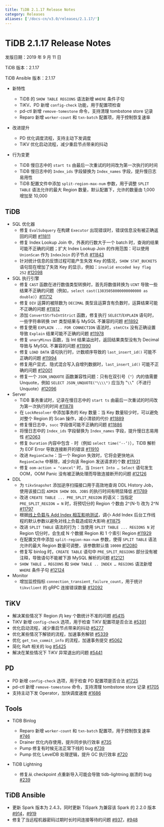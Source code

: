 ```yaml
---
title: TiDB 2.1.17 Release Notes
category: Releases
aliases: ['/docs-cn/v3.0/releases/2.1.17/']
---
```


# TiDB 2.1.17 Release Notes

发版日期：2019 年 9 月 11 日

TiDB 版本：2.1.17

TiDB Ansible 版本：2.1.17

- 新特性
    - TiDB 的 `SHOW TABLE REGIONS` 语法新增 `WHERE` 条件子句
    - TiKV、PD 新增 `config-check` 功能，用于配置项检查
    - pd-ctl 新增 `remove-tomestone` 命令，支持清理 tombstone store 记录
    - Reparo 新增 `worker-count` 和 `txn-batch` 配置项，用于控制恢复速率

- 改进提升
    - PD 优化调度流程，支持主动下发调度
    - TiKV 优化启动流程，减少重启节点带来的抖动

- 行为变更
    - TiDB 慢日志中的 `start ts` 由最后一次重试的时间改为第一次执行的时间
    - TiDB 慢日志中的 `Index_ids` 字段替换为 `Index_names` 字段，提升慢日志易用性
    - TiDB 配置文件中添加 `split-region-max-num` 参数，用于调整 `SPLIT TABLE` 语法允许的最大 Region 数量，默认配置下，允许的数量由 1,000 增加至 10,000

## TiDB

+ SQL 优化器
    - 修复 `EvalSubquery` 在构建 `Executor` 出现错误时，错误信息没有被正确返回的问题 [#11811](https://github.com/pingcap/tidb/pull/11811)
    - 修复 Index Lookup Join 中，外表的行数大于一个 batch 时，查询的结果可能不正确的问题；扩大 Index Lookup Join 的作用范围：可以使用 `UnionScan` 作为 `IndexJoin` 的子节点 [#11843](https://github.com/pingcap/tidb/pull/11843)
    - 针对统计信息的反馈过程可能产生失效 Key 的情况，`SHOW STAT_BUCKETS` 语句现在增加了失效 Key 的显示，例如：`invalid encoded key flag 252` [#12098](https://github.com/pingcap/tidb/pull/12098)
+ SQL 执行引擎
    - 修复 `CAST` 函数在进行数值类型转换时，首先将数值转换为 `UINT` 导致一些结果不正确的问题（例如，`select cast(13835058000000000000 as double)`）[#11712](https://github.com/pingcap/tidb/pull/11712)
    - 修复 `DIV` 运算的被除数为 `DECIMAL` 类型且运算含有负数时，运算结果可能不正确的问题 [#11812](https://github.com/pingcap/tidb/pull/11812)
    - 添加 `ConvertStrToIntStrict` 函数，修复执行 `SELECT`/`EXPLAIN` 语句时，一些字符串转换 `INT` 类型结果与 MySQL 不兼容的问题 [#11892](https://github.com/pingcap/tidb/pull/11892)
    - 修复使用 `EXPLAIN ... FOR CONNECTION` 语法时，`stmtCtx` 没有正确设置导致 `Explain` 结果可能不正确的问题 [#11978](https://github.com/pingcap/tidb/pull/11978)
    - 修复 `unaryMinus` 函数，当 Int 结果溢出时，返回结果类型没有为 Decimal 导致与 MySQL 不兼容的问题 [#11990](https://github.com/pingcap/tidb/pull/11990)
    - 修复 `LOAD DATA` 语句执行时，计数顺序导致的 `last_insert_id()` 可能不正确的问题 [#11994](https://github.com/pingcap/tidb/pull/11994)
    - 修复用户显式、隐式混合写入自增列数据时，`last_insert_id()` 可能不正确的问题 [#12001](https://github.com/pingcap/tidb/pull/12001)
    - 修复一个 `JSON_UNQUOTE` 函数兼容性问题：只有在双引号（`"`）内的值需要 Unquote，例如 `SELECT JSON_UNQUOTE("\\\\")` 应当为 "`\\`"（不进行 Unquote）[#12096](https://github.com/pingcap/tidb/pull/12096)
+ Server
    - TiDB 事务重试时，记录在慢日志中的 `start ts` 由最后一次重试的时间改为第一次执行的时间 [#11878](https://github.com/pingcap/tidb/pull/11878)
    - 在 `LockResolver` 中添加事务的 Key 数量：当 Key 数量较少时，可以避免对整个 Region 的 Scan 操作，减小清锁的代价 [#11889](https://github.com/pingcap/tidb/pull/11889)
    - 修复慢日志中，`succ` 字段值可能不正确的问题 [#11886](https://github.com/pingcap/tidb/pull/11886)
    - 将慢日志中的 `Index_ids` 字段替换为 `Index_names` 字段，提升慢日志易用性 [#12063](https://github.com/pingcap/tidb/pull/12063)
    - 修复 `Duration` 内容中包含 `-` 时（例如 `select time(‘--’)`），TiDB 解析为 EOF Error 导致连接断开的错误 [#11910](https://github.com/pingcap/tidb/pull/11910)
    - 改进 `RegionCache`：当一个 Region 失效时，它将会更快地从 `RegionCache` 中移除，减少向该 Region 发送请求的个数 [#11931](https://github.com/pingcap/tidb/pull/11931)
    - 修复 `oom-action = "cancel"` 时，当 `Insert Into … Select` 语句发生 OOM，OOM Panic 没有被正确处理而导致连接断开的问题 [#12126](https://github.com/pingcap/tidb/pull/12126)
+ DDL
    - 为 `tikvSnapshot` 添加逆序扫描接口用于高效地查询 DDL History Job，使用该接口后 `ADMIN SHOW DDL JOBS` 的执行时间有明显降低 [#11789](https://github.com/pingcap/tidb/pull/11789)
    - 改进 `CREATE TABLE ... PRE_SPLIT_REGION` 的语义：当指定 `PRE_SPLIT_REGION = N` 时，将预切分的 Region 个数由 2^(N-1) 改为 2^N [#11797](https://github.com/pingcap/tidb/pull/11797/files)
    - 根据[线上负载与 Add Index 相互影响测试](https://pingcap.com/docs-cn/dev/benchmark/add-index-with-load)，调小 Add Index 后台工作线程的默认参数以避免对线上负载造成较大影响 [#11875](https://github.com/pingcap/tidb/pull/11875)
    - 改进 `SPLIT TABLE` 语法的行为：当使用 `SPLIT TABLE ... REGIONS N` 对 Region 切分时，会生成 N 个数据 Region 和 1 个索引 Region [#11929](https://github.com/pingcap/tidb/pull/11929)
    - 在配置文件中添加 `split-region-max-num` 参数，使得 `SPLIT TABLE` 语法允许的最大 Region 数量可调整，该参数默认值 `10000` [#12080](https://github.com/pingcap/tidb/pull/12080)
    - 修复写 binlog 时，`CREATE TABLE` 语句中 `PRE_SPLIT_REGIONS` 部分没有被注释，导致语句不能被下游 MySQL 解析的问题 [#12121](https://github.com/pingcap/tidb/pull/12121)
    - `SHOW TABLE … REGIONS` 和 `SHOW TABLE .. INDEX … REGIONS` 语法新增 `WHERE` 条件子句 [#12124](https://github.com/pingcap/tidb/pull/12124)
+ Monitor
    - 增加监控指标 `connection_transient_failure_count`，用于统计 `tikvclient` 的 gRPC 连接错误数量 [#12092](https://github.com/pingcap/tidb/pull/12092)

## TiKV

- 解决某些情况下 Region 内 key 个数统计不准的问题 [#5415](https://github.com/tikv/tikv/pull/5415)
- TiKV 新增 `config-check` 选项，用于检查 TiKV 配置项是否合法 [#5391](https://github.com/tikv/tikv/pull/5391)
- 优化启动流程，减少重启节点带来的抖动 [#5277](https://github.com/tikv/tikv/pull/5277)
- 优化某些情况下解锁的流程，加速事务解锁 [#5339](https://github.com/tikv/tikv/pull/5339)
- 优化 `get_txn_commit_info` 的流程，加速事务提交 [#5062](https://github.com/tikv/tikv/pull/5062)
- 简化 Raft 相关的 log [#5425](https://github.com/tikv/tikv/pull/5425)
- 解决在某些情况下 TiKV 异常退出的问题 [#5441](https://github.com/tikv/tikv/pull/5441)

## PD

- PD 新增 `config-check` 选项，用于检查 PD 配置项是否合法 [#1725](https://github.com/pingcap/pd/pull/1725)
- pd-ctl 新增 `remove-tomestone` 命令，支持清理 tombstone store 记录 [#1705](https://github.com/pingcap/pd/pull/1705)
- 支持主动下发 Operator，加快调度速度 [#1686](https://github.com/pingcap/pd/pull/1686)

## Tools

+ TiDB Binlog
    - Reparo 新增 `worker-count` 和 `txn-batch` 配置项，用于控制恢复速率 [#746](https://github.com/pingcap/tidb-binlog/pull/746)
    - Drainer 优化内存使用，提升同步执行效率 [#735](https://github.com/pingcap/tidb-binlog/pull/735)
    - Pump 修复有时候无法正常下线的 bug [#739](https://github.com/pingcap/tidb-binlog/pull/739)
    - Pump 优化 LevelDB 处理逻辑，提升 GC 执行效率 [#720](https://github.com/pingcap/tidb-binlog/pull/720)

+ TiDB Lightning
    - 修复从 checkpoint 点重新导入可能会导致 tidb-lightning 崩溃的 bug [#239](https://github.com/pingcap/tidb-lightning/pull/239)

## TiDB Ansible

- 更新 Spark 版本为 2.4.3，同时更新 TiSpark 为兼容该 Spark 的 2.2.0 版本 [#914](https://github.com/pingcap/tidb-ansible/pull/914)，[#919](https://github.com/pingcap/tidb-ansible/pull/927)
- 修复了当远程机器密码过期时长时间连接等待的问题 [#937](https://github.com/pingcap/tidb-ansible/pull/937)，[#948](https://github.com/pingcap/tidb-ansible/pull/948)
